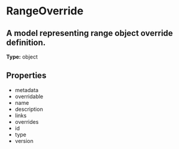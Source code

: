 # RangeOverride

## A model representing range object override definition.

**Type:** object

## Properties
* metadata
* overridable
* name
* description
* links
* overrides
* id
* type
* version
